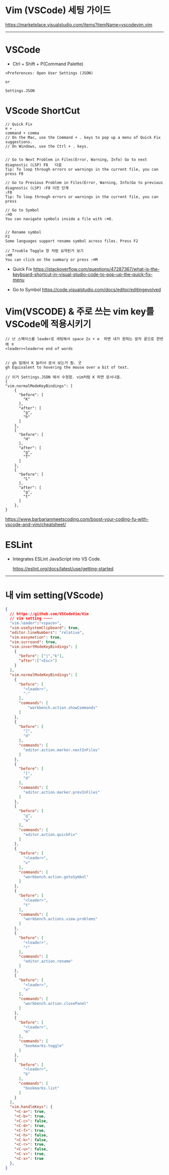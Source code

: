 # Vim (VSCode) 세팅 가이드 
https://marketplace.visualstudio.com/items?itemName=vscodevim.vim

<hr>

# VSCode

- Ctrl + Shift + P(Command Palette)

```
>Preferences: Open User Settings (JSON)

or

Settings.JSON

```

# VScode ShortCut

```
// Quick Fix
⌘ + .
command + comma
// On the Mac, use the Command + . keys to pop up a menu of Quick Fix suggestions.
// On Windows, use the Ctrl + . keys.


// Go to Next Problem in Files(Error, Warning, Info) Go to next diagnostic (LSP) F8   다음
Tip: To loop through errors or warnings in the current file, you can press F8

// Go to Previous Problem in Files(Error, Warning, Info)Go to previous diagnostic (LSP) ⇧F8 이전 단계
⇧F8
Tip: To loop through errors or warnings in the current file, you can press

// Go to Symbol
⇧⌘O
You can navigate symbols inside a file with ⇧⌘O.


// Rename symbol
F2
Some languages support rename symbol across files. Press F2

// Trouble Toggle 창 처럼 요약된거 보기
⇧⌘M 
You can click on the summary or press ⇧⌘M 
```

- Quick Fix https://stackoverflow.com/questions/47287367/what-is-the-keyboard-shortcut-in-visual-studio-code-to-pop-up-the-quick-fix-menu

- Go to Symbol https://code.visualstudio.com/docs/editor/editingevolved

# Vim(VSCODE) & 주로 쓰는 vim key를 VSCode에 적용시키기

```
// 난 스페이스를 leader로 세팅해서 space 2x + e  하면 내가 원하는 문자 끝으로 한번에 ㅎ
<leader><leader>e end of words


// gh 빔에서 K 눌러서 문서 보는거 됨. 굿
gh Equivalent to hovering the mouse over a bit of text.

// 이거 Settings.JSON 에서 수정함. vim처럼 K 하면 문서나옴.
{
"vim.normalModeKeyBindings": [
    {
      "before": [
        "K"
      ],
      "after": [
        "g",
        "h"
      ]
    },
    {
      "before": [
        "H"
      ],
      "after": [
        "g",
        "T"
      ]
    },
    {
      "before": [
        "L"
      ],
      "after": [
        "g",
        "t"
      ]
    },
}
```

https://www.barbarianmeetscoding.com/boost-your-coding-fu-with-vscode-and-vim/cheatsheet/


# ESLint

- Integrates ESLint JavaScript into VS Code.

  https://eslint.org/docs/latest/use/getting-started

<hr>

# 내 vim setting(VScode)

```json
{
  // https://github.com/VSCodeVim/Vim
  // vim setting ~~~~
  "vim.leader":"<space>",
  "vim.useSystemClipboard": true,
  "editor.lineNumbers": "relative",
  "vim.easymotion": true,
  "vim.surround": true,
  "vim.insertModeKeyBindings": [
    {
      "before": ["j","k"],
      "after":["<Esc>"]
    }
  ],
  "vim.normalModeKeyBindings": [
    {
      "before": [
        "<leader>",
        ":"
      ],
      "commands": [
          "workbench.action.showCommands"
      ]
    },
    {
      "before": [
        "]",
        "d"
      ],
      "commands": [
        "editor.action.marker.nextInFiles"
      ]
    },
    {
      "before": [
        "[",
        "d"
      ],
      "commands": [
        "editor.action.marker.prevInFiles"
      ]
    },
    {
      "before": [
        "g",
        "a"
      ],
      "commands": [
        "editor.action.quickFix"
      ]
    },
    {
      "before": [
        "<leader>",
        "v"
      ],
      "commands": [
        "workbench.action.gotoSymbol"
      ]
    },
    {
      "before": [
        "<leader>",
        "t"
      ],
      "commands": [
        "workbench.actions.view.problems"
      ]
    },
    {
      "before": [
        "<leader>",
        "r"
      ],
      "commands": [
        "editor.action.rename"
      ]
    },
    {
      "before": [
        "<leader>",
        "x"
      ],
      "commands": [
        "workbench.action.closePanel"
      ]
    },
    {
      "before": [
        "<leader>",
        "m"
      ],
      "commands": [
        "bookmarks.toggle"
      ]
    },
    {
      "before": [
        "<leader>",
        "b"
      ],
      "commands": [
        "bookmarks.list"
      ]
    }
  ],
  "vim.handleKeys": {
    "<C-a>": true,
    "<C-b>": true,
    "<C-c>": false,
    "<C-d>": true,
    "<C-f>": true,
    "<C-h>": false,
    "<C-k>": false,
    "<C-r>": true,
    "<C-u>": false,
    "<C-v>": true,
    "<C-x>": true
  },
}
```
